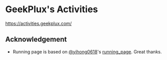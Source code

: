 # GeekPlux's Activities

https://activities.geekplux.com/

## Acknowledgement

- Running page is based on [@yihong0618](https://github.com/yihong0618)'s [running_page](https://github.com/yihong0618/running_page). Great thanks.
